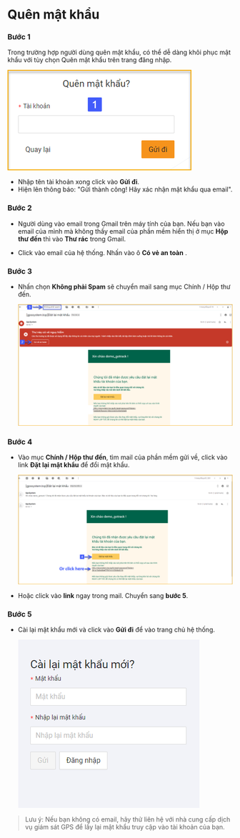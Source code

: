 # Quên mật khẩu

### Bước 1
Trong trường hợp người dùng quên mật khẩu, có thể dễ dàng khôi phục mật khẩu với tùy chọn Quên mật khẩu trên trang đăng nhập. 

<span style="display:block;text-align:left">![Restoring a forgotten password](/docs/assets/images/web-interface/users/forget-password.png)

*  Nhập tên tài khoản xong click vào **Gửi đi**.
*  Hiện lên thông báo: "Gửi thành công! Hãy xác nhận mật khẩu qua email".

### Bước 2
* Người dùng vào email trong  Gmail trên máy tính của bạn. Nếu bạn vào email của mình mà không thấy email của phần mềm hiển thị ở mục **Hộp thư đến** thì vào **Thư rác** trong  Gmail.

* Click vào email của hệ thống. Nhấn vào ô **Có vẻ an toàn** .

### Bước 3 
* Nhấn chọn  **Không phải Spam** sẽ chuyển mail sang mục Chính / Hộp thư đến.
 
   <span style="display:block;text-align:left">![Restoring a forgotten password](/docs/assets/images/web-interface/users/mail_reset-password-1.png) 

### Bước 4 

* Vào mục **Chính / Hộp thư đến**, tìm mail của phần mềm gửi về, click vào link **Đặt lại mật khẩu** để đổi mật khẩu.

   <span style="display:block;text-align:left">![Restoring a forgotten password ](/docs/assets/images/web-interface/users/reset-password-1.png)

* Hoặc click vào **link** ngay trong mail. Chuyển sang **bước 5**.
  
### Bước 5

* Cài lại mật khẩu mới và click vào **Gửi đi** để vào trang chủ hệ thống.

  <span style="display:block;text-align:left">![Restoring a forgotten password ](/docs/assets/images/web-interface/users/reset-password.png)

> Lưu ý: Nếu bạn không có  email, hãy thử liên hệ với nhà cung cấp dịch vụ giám sát GPS để lấy lại mật khẩu truy cập vào tài khoản của bạn.
